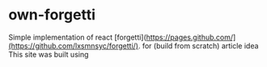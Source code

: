 # own-forgetti

Simple implementation of react [forgetti](https://pages.github.com/](https://github.com/lxsmnsyc/forgetti/). for (build from scratch) article idea
This site was built using 
